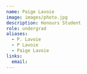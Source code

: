 ```yaml
---
name: Paige Lavoie
image: images/photo.jpg
description: Honours Student
role: undergrad
aliases:
  - P. Lavoie
  - P Lavoie
  - Paige Lavoie
links:
  email:
---
```

